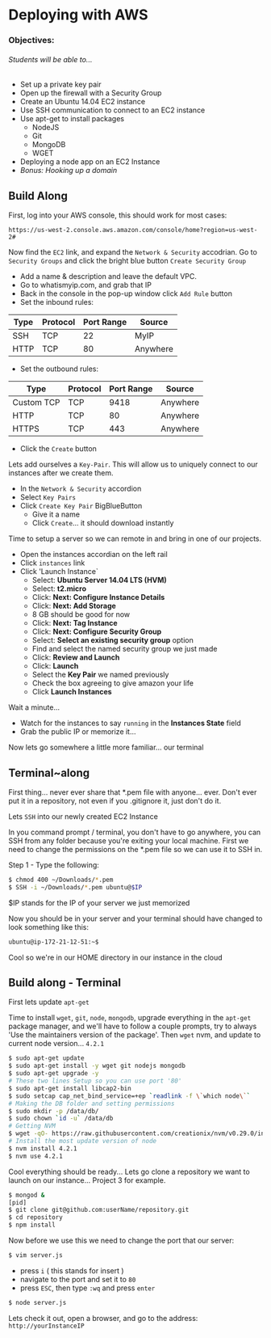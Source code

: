 # Deploying with AWS

### Objectives:
###### Students will be able to...
- Set up a private key pair
- Open up the firewall with a Security Group
- Create an Ubuntu 14.04 EC2 instance
- Use SSH communication to connect to an EC2 instance
- Use apt-get to install packages
	- NodeJS
	- Git
	- MongoDB
	- WGET
- Deploying a node app on an EC2 Instance
- _Bonus: Hooking up a domain_

## Build Along

First, log into your AWS console, this should work for most cases:

`https://us-west-2.console.aws.amazon.com/console/home?region=us-west-2#`

Now find the `EC2` link, and expand the `Network & Security` accodrian. Go to `Security Groups` and click the bright blue button `Create Security Group`

- Add a name & description and leave the default VPC.
- Go to whatismyip.com, and grab that IP
- Back in the console in the pop-up window click `Add Rule` button
- Set the inbound rules:
	 
| Type | Protocol | Port Range |   Source   |
|------|----------|------------|------------|
| SSH  |   TCP    |     22     |    MyIP    |
| HTTP |   TCP    |     80     |  Anywhere  |

- Set the outbound rules:

| Type 		 | Protocol | Port Range |   Source   |
|-------------|----------|------------|------------|
| Custom TCP  |   TCP    |    9418    |  Anywhere  |
| HTTP 		 |   TCP    |     80     |  Anywhere  |
| HTTPS		 |   TCP    |    443     |  Anywhere  |

- Click the `Create` button

Lets add ourselves a `Key-Pair`. This will allow us to uniquely connect to our instances after we create them.

- In the `Network & Security` accordion
- Select `Key Pairs`
- Click `Create Key Pair` BigBlueButton
	- Give it a name
	- Click `Create`... it should download instantly
 

Time to setup a server so we can remote in and bring in one of our projects.

- Open the instances accordian on the left rail
- Click `instances` link
- Click 'Launch Instance`
	- Select: **Ubuntu Server 14.04 LTS (HVM)**
	- Select: **t2.micro**
	- Click: **Next: Configure Instance Details**
	- Click: **Next: Add Storage**
	- 8 GB should be good for now
	- Click: **Next: Tag Instance**
	- Click: **Next: Configure Security Group**
	- Select: **Select an existing security group** option
	- Find and select the named security group we just made
	- Click: **Review and Launch**
	- Click: **Launch**
	- Select the **Key Pair** we named previously
	- Check the box agreeing to give amazon your life
	- Click **Launch Instances**

Wait a minute...
	
- Watch for the instances to say `running` in the **Instances State** field
- Grab the public IP or memorize it...

Now lets go somewhere a little more familiar... our terminal

## Terminal~along
First thing... never ever share that *.pem file with anyone... ever. Don't ever put it in a repository, not even if you .gitignore it, just don't do it.

Lets `SSH` into our newly created EC2 Instance

In you command prompt / terminal, you don't have to go anywhere, you can SSH from any folder because you're exiting your local machine. First we need to change the permissions on the *.pem file so we can use it to SSH in.

Step 1 - Type the following:

```bash
$ chmod 400 ~/Downloads/*.pem
$ SSH -i ~/Downloads/*.pem ubuntu@$IP
```

$IP stands for the IP of your server we just memorized

Now you should be in your server and your terminal should have changed to look something like this:

```bash
ubuntu@ip-172-21-12-51:~$
```

Cool so we're in our HOME directory in our instance in the cloud

## Build along - Terminal

First lets update `apt-get`

Time to install `wget`, `git`, `node`, `mongodb`,
upgrade everything in the `apt-get` package manager,
and we'll have to follow a couple prompts, try to always 'Use the maintainers version of the package'.
Then `wget` nvm, and update to current node version... `4.2.1`

```bash
$ sudo apt-get update
$ sudo apt-get install -y wget git nodejs mongodb
$ sudo apt-get upgrade -y
# These two lines Setup so you can use port '80'
$ sudo apt-get install libcap2-bin
$ sudo setcap cap_net_bind_service=+ep `readlink -f \`which node\``
# Making the DB folder and setting permissions
$ sudo mkdir -p /data/db/
$ sudo chown `id -u` /data/db
# Getting NVM
$ wget -qO- https://raw.githubusercontent.com/creationix/nvm/v0.29.0/install.sh | bash
# Install the most update version of node
$ nvm install 4.2.1
$ nvm use 4.2.1
```

Cool everything should be ready... Lets go clone a repository we want to launch on our instance... Project 3 for example.

```bash
$ mongod &
[pid]
$ git clone git@github.com:userName/repository.git
$ cd repository
$ npm install
```

Now before we use this we need to change the port that our server:

```bash
$ vim server.js
```
- press `i` ( this stands for insert )
- navigate to the port and set it to `80`
- press `ESC`, then type `:wq` and press `enter` 


```bash
$ node server.js
```

Lets check it out, open a browser, and go to the address:
`http://yourInstanceIP`